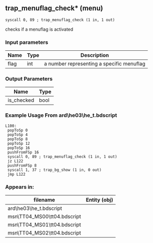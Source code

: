 ## trap_menuflag_check* (menu)

`syscall 0, 89 ; trap_menuflag_check (1 in, 1 out)`

checks if a menuflag is activated

### Input parameters
| Name | Type | Description
|------|------|------------
| flag   | int   | a number representing a specific menuflag


### Output Parameters
| Name | Type
|------|-----
| is_checked   | bool   
### Example Usage From ard\he03\he_t.bdscript
```plaintext
L100:
 popToSp 0
 popToSp 4
 popToSp 8
 popToSp 12
 popToSp 16
 pushFromFSp 16
 syscall 0, 89 ; trap_menuflag_check (1 in, 1 out)
 jz L122
 pushFromFSp 8
 syscall 1, 37 ; trap_bg_show (1 in, 0 out)
 jmp L122
```


### Appears in:
| filename | Entity (obj)
|----------|-------------
| ard\he03\he_t.bdscript       |           
| msn\TT04_MS00\tt04.bdscript       |           
| msn\TT04_MS01\tt04.bdscript       |           
| msn\TT04_MS02\tt04.bdscript       |           



